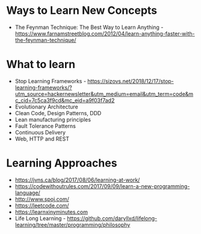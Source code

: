 # Ways to Learn New Concepts
* The Feynman Technique: The Best Way to Learn Anything - https://www.farnamstreetblog.com/2012/04/learn-anything-faster-with-the-feynman-technique/

# What to learn
* Stop Learning Frameworks - https://sizovs.net/2018/12/17/stop-learning-frameworks/?utm_source=hackernewsletter&utm_medium=email&utm_term=code&mc_cid=7c5ca3f9cd&mc_eid=a9f03f7ad2
* Evolutionary Architecture
* Clean Code, Design Patterns, DDD
* Lean manufacturing principles
* Fault Tolerance Patterns
* Continuous Delivery
* Web, HTTP and REST

# Learning Approaches
* https://jvns.ca/blog/2017/08/06/learning-at-work/
* https://codewithoutrules.com/2017/09/09/learn-a-new-programming-language/
* http://www.spoj.com/
* https://leetcode.com/
* https://learnxinyminutes.com
* Life Long Learning - https://github.com/daryllxd/lifelong-learning/tree/master/programming/philosophy
